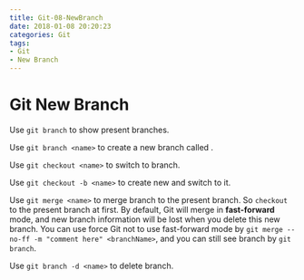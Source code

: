 ```yaml
---
title: Git-08-NewBranch
date: 2018-01-08 20:20:23
categories: Git
tags:
- Git
- New Branch
---
```


# Git New Branch

Use `git branch` to show present branches.

Use `git branch <name>` to create a new branch called <name>.

Use `git checkout <name>` to switch to <name> branch.

Use `git checkout -b <name>` to create new and switch to it.

Use `git merge <name>` to merge <name> branch to the present branch. So `checkout` to the present branch at first. By default, Git will merge in **fast-forward** mode, and new branch information will be lost when you delete this new branch. You can use force Git not to use fast-forward mode by `git merge --no-ff -m "comment here" <branchName>`, and you can still see branch by `git branch`.

Use `git branch -d <name>` to delete <name> branch.